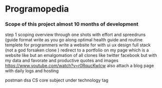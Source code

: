 # Programopedia
### Scope of this project almost 10 months of development

step 1 scoping overview through one shots with effort and spreedruns 
(guide format write as you go along
optimal health guide and routine templete for programmers
write a website for with ui ux design full stack (not a god forsaken clone )
redirect to a portfolio on my page which is a website like but an emalgomation of all clones like twitter facebook but with my data and favorate and productive quotes and images  
https://www.youtube.com/watch?v=r0RqucKwIcw
also attach a blog page with daily logs and hosting

postman 
dsa 
CS core subject
under technology tag
